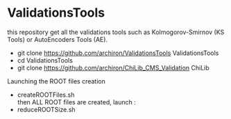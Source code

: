 # ValidationsTools

this repository get all the validations tools such as Kolmogorov-Smirnov (KS Tools) or AutoEncoders Tools (AE).

- git clone https://github.com/archiron/ValidationsTools ValidationsTools 
- cd ValidationsTools 
- git clone https://github.com/archiron/ChiLib_CMS_Validation ChiLib 

Launching the ROOT files creation
- createROOTFiles.sh  
then ALL ROOT files are created, launch :
- reduceROOTSize.sh 
